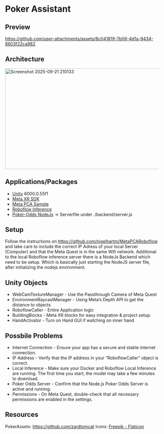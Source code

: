 # Poker Assistant

## Preview
https://github.com/user-attachments/assets/6c041819-7b06-4d1a-9434-8603f22ca982

## Architecture
<img width="640" height="330" alt="Screenshot 2025-09-21 210133" src="https://github.com/user-attachments/assets/d43c6a1a-086c-4fbd-acf5-b05ff4dbac38" />

## Applications/Packages
* [Unity](https://unity.com/) 6000.0.55f1
* [Meta XR SDK](https://assetstore.unity.com/packages/tools/integration/meta-xr-all-in-one-sdk-269657)
* [Meta PCA Sample](https://github.com/oculus-samples/Unity-PassthroughCameraApiSamples)
* [Roboflow Inference](https://github.com/roboflow/inference)
* [Poker-Odds NodeJs](https://github.com/cookpete/poker-odds) -> Serverfile under ./backend/server.js

## Setup
Follow the instructions on https://github.com/nigelhartm/MetaPCARoboflow and take care to include the correct IP Adress of your local Server (Computer) and that the Meta Quest is in the same Wifi network.
Additional to the local Roboflow inference server there is a NodeJs Backend which need to be setup. Which is basically just starting the NodeJS server file, after initializing the nodejs environment.

## Unity Objects
* WebCamTextureManager - Use the Passthrough Camera of Meta Quest
* EnvironmentRaycastManager - Using Meta’s Depth API to get the distance to objects
* RoboflowCaller - Entire Application logic
* BuildingBlocks - Meta XR blocks for easy integration & project setup.
* HandActivator - Turn on Hand GUI if watching on inner hand

## Possbile Problems
* Internet Connection - Ensure your app has a secure and stable internet connection.
* IP Address - Verify that the IP address in your “RoboflowCaller” object is correct.
* Local Inference - Make sure your Docker and Roboflow Local Inference are running. The first time you start, the model may take a few minutes to download.
* Poker Odds Server - Confirm that the Node.js Poker Odds Server is active and running.
* Permissions - On Meta Quest, double-check that all necessary permissions are enabled in the settings.

## Resources
PokerAssets: https://github.com/zardtomcat
Icons: <a href="https://www.flaticon.com/free-icons/poker" title="poker icons">Freepik - Flaticon</a>
